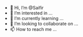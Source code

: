 - 👋 Hi, I’m @Saifir
- 👀 I’m interested in ...
- 🌱 I’m currently learning ...
- 💞️ I’m looking to collaborate on ...
- 📫 How to reach me ...

<!---
Saifir/Saifir is a ✨ special ✨ repository because its `README.md` (this file) appears on your GitHub profile.
You can click the Preview link to take a look at your changes.
--->

